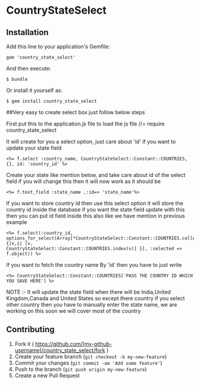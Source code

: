 # CountryStateSelect


## Installation

Add this line to your application's Gemfile:

    gem 'country_state_select'

And then execute:

    $ bundle

Or install it yourself as:

    $ gem install country_state_select


##Very easy to create select box just follow below steps

First put this to the application.js file to load the js file
    //= require country_state_select

It will create for you a select option, just care about 'id' if you want to update your state field 

    <%= f.select :country_name, CountryStateSelect::Constant::COUNTRIES, {}, id: 'country_id' %>

Create your state like mention below, and take care about id of the select field if you will change this then it will now work as it should be 

    <%= f.text_field :state_name ,:id=> 'state_name'%>

If you want to store country id then use this select option it will store the country id inside the database if you want the state field update with this then you can put id field inside this also like we have mention in previous example  

    <%= f.select(:country_id, options_for_select(Array[*CountryStateSelect::Constant::COUNTRIES.collect {|v,i| [v,
    CountryStateSelect::Constant::COUNTRIES.index(v)] }], :selected => f.object)) %>

If you want to fetch the country name By 'id' then you have to just write 

    <%= CountryStateSelect::Constant::COUNTRIES['PASS THE COUNTRY ID WHICH YOU SAVE HERE'] %>


NOTE :- It will update the state field when there will be India,United Kingdom,Canada and United States so except there country if you select other country then you have to manually enter the state name, we are working on this soon we will cover most of the country 


## Contributing

1. Fork it ( https://github.com/[my-github-username]/country_state_select/fork )
2. Create your feature branch (`git checkout -b my-new-feature`)
3. Commit your changes (`git commit -am 'Add some feature'`)
4. Push to the branch (`git push origin my-new-feature`)
5. Create a new Pull Request
